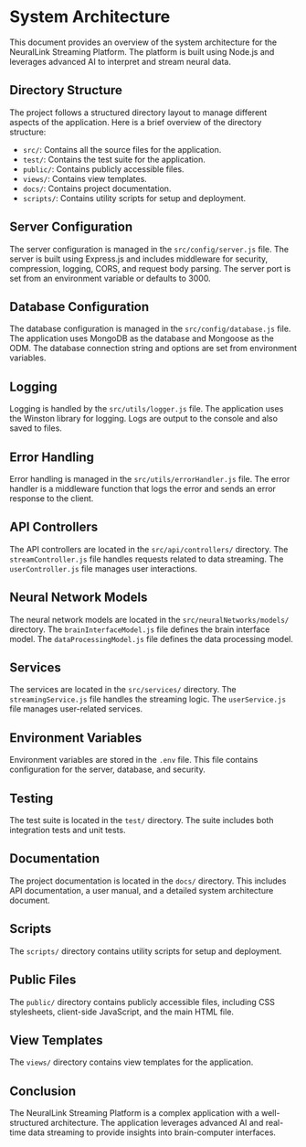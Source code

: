 # System Architecture

This document provides an overview of the system architecture for the NeuralLink Streaming Platform. The platform is built using Node.js and leverages advanced AI to interpret and stream neural data.

## Directory Structure

The project follows a structured directory layout to manage different aspects of the application. Here is a brief overview of the directory structure:

- `src/`: Contains all the source files for the application.
- `test/`: Contains the test suite for the application.
- `public/`: Contains publicly accessible files.
- `views/`: Contains view templates.
- `docs/`: Contains project documentation.
- `scripts/`: Contains utility scripts for setup and deployment.

## Server Configuration

The server configuration is managed in the `src/config/server.js` file. The server is built using Express.js and includes middleware for security, compression, logging, CORS, and request body parsing. The server port is set from an environment variable or defaults to 3000.

## Database Configuration

The database configuration is managed in the `src/config/database.js` file. The application uses MongoDB as the database and Mongoose as the ODM. The database connection string and options are set from environment variables.

## Logging

Logging is handled by the `src/utils/logger.js` file. The application uses the Winston library for logging. Logs are output to the console and also saved to files.

## Error Handling

Error handling is managed in the `src/utils/errorHandler.js` file. The error handler is a middleware function that logs the error and sends an error response to the client.

## API Controllers

The API controllers are located in the `src/api/controllers/` directory. The `streamController.js` file handles requests related to data streaming. The `userController.js` file manages user interactions.

## Neural Network Models

The neural network models are located in the `src/neuralNetworks/models/` directory. The `brainInterfaceModel.js` file defines the brain interface model. The `dataProcessingModel.js` file defines the data processing model.

## Services

The services are located in the `src/services/` directory. The `streamingService.js` file handles the streaming logic. The `userService.js` file manages user-related services.

## Environment Variables

Environment variables are stored in the `.env` file. This file contains configuration for the server, database, and security.

## Testing

The test suite is located in the `test/` directory. The suite includes both integration tests and unit tests.

## Documentation

The project documentation is located in the `docs/` directory. This includes API documentation, a user manual, and a detailed system architecture document.

## Scripts

The `scripts/` directory contains utility scripts for setup and deployment.

## Public Files

The `public/` directory contains publicly accessible files, including CSS stylesheets, client-side JavaScript, and the main HTML file.

## View Templates

The `views/` directory contains view templates for the application.

## Conclusion

The NeuralLink Streaming Platform is a complex application with a well-structured architecture. The application leverages advanced AI and real-time data streaming to provide insights into brain-computer interfaces.
